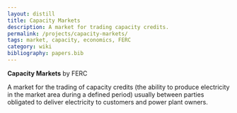 ```yaml
---
layout: distill
title: Capacity Markets
description: A market for trading capacity credits.
permalink: /projects/capacity-markets/
tags: market, capacity, economics, FERC
category: wiki
bibliography: papers.bib
---
```


**Capacity Markets** <d-cite key="ferc2020glossary"></d-cite> by FERC

A market for the trading of capacity credits (the ability to produce electricity in the market area during a defined period) usually between parties obligated to deliver electricity to customers and power plant owners.

